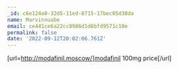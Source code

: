 ```yaml
---
_id: c6e124a0-32d5-11ed-8715-17bec05d38da
name: Marvinnuabe
email: ce441ce6a22cc8986d1d6bfd9571c10e
permalink: false
date: '2022-09-12T20:02:06.761Z'
---
```

[url=http://modafinil.moscow/]modafinil 100mg price[/url]
